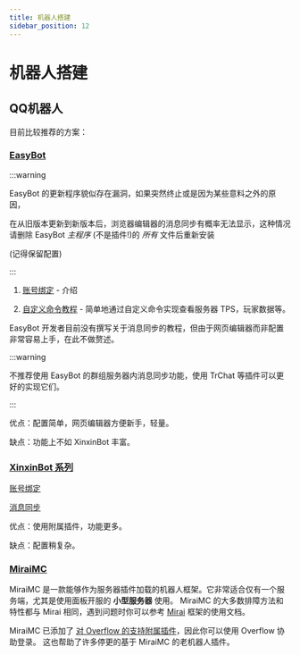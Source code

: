 ```yaml
---
title: 机器人搭建
sidebar_position: 12
---
```


# 机器人搭建

## QQ机器人
<!--## 使用已存在的机器人插件方案

:::info

一般而言，已经存在的机器人方案实现起来相对容易且功能多。

如果你不是专业开发者，非常推荐直接使用已存在的机器人插件实现。

:::-->
目前比较推荐的方案：

### [EasyBot](https://www.minebbs.com/resources/easyBot-minecraft.7918/)

<!--[EasyBot MineBBS 链接](https://www.minebbs.com/resources/easyBot-minecraft.7918/)-->

:::warning

EasyBot 的更新程序貌似存在漏洞，如果突然终止或是因为某些意料之外的原因，

在从旧版本更新到新版本后，浏览器编辑器的消息同步有概率无法显示，这种情况请删除 EasyBot *主程序* (不是插件!)的 *所有* 文件后重新安装

(记得保留配置)

:::

<!--[EasyBot 实现账号绑定教程](https://www.yuque.com/miuxue/cgyipv/vng1gtu9wk71xtg6)

EasyBot 可简单地通过自定义命令实现查看服务器TPS，玩家数据等。 [EasyBot 自定义命令教程](https://www.yuque.com/miuxue/cgyipv/vng1gtu9wk71xtg6)-->
1. [账号绑定](https://www.yuque.com/miuxue/cgyipv/vng1gtu9wk71xtg6) - 介绍

2. [自定义命令教程](https://www.yuque.com/miuxue/cgyipv/vng1gtu9wk71xtg6) - 简单地通过自定义命令实现查看服务器 TPS，玩家数据等。

EasyBot 开发者目前没有撰写关于消息同步的教程，但由于网页编辑器而非配置非常容易上手，在此不做赘述。

:::warning

不推荐使用 EasyBot 的群组服务器内消息同步功能，使用 TrChat 等插件可以更好的实现它们。

:::

优点：配置简单，网页编辑器方便新手，轻量。

缺点：功能上不如 XinxinBot 丰富。

### [XinxinBot 系列](https://www.minebbs.com/threads/xinxinBotapi-qq-1-8-x-1-20-x.24540/)

<!--[XinxinBotAPI MineBBS 链接](https://www.minebbs.com/threads/xinxinBotapi-qq-1-8-x-1-20-x.24540/) -->

[账号绑定](http://wiki.mcxin.cn/zh/%E6%96%B0%E9%91%AB%E6%9C%BA%E5%99%A8%E4%BA%BA%E9%99%84%E5%B1%9E%E6%95%99%E7%A8%8B/XinxinBetterBind)

[消息同步](http://wiki.mcxin.cn/zh/%E6%96%B0%E9%91%AB%E6%9C%BA%E5%99%A8%E4%BA%BA%E9%99%84%E5%B1%9E%E6%95%99%E7%A8%8B/XinxinChatSync)

优点：使用附属插件，功能更多。

缺点：配置稍复杂。

<!--### 其他方案的注意事项

如果某个方案基于 MiraiMC，请参见下文。-->

### [MiraiMC](https://github.com/DreamVoid/MiraiMC)

MiraiMC 是一款能够作为服务器插件加载的机器人框架。它非常适合仅有一个服务端，尤其是使用面板开服的 **小型服务器** 使用。
MiraiMC 的大多数排障方法和特性都与 Mirai 相同，遇到问题时你可以参考 [Mirai](../../advance/bot/framework#mirai) 框架的使用文档。

MiraiMC 已添加了 [对 Overflow 的支持附属插件](https://github.com/DreamVoid/MiraiMC/issues/510)，因此你可以使用 Overflow 协助登录。
这也帮助了许多停更的基于 MiraiMC 的老机器人插件。
